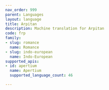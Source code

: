 ```yaml
---
nav_order: 999
parent: Languages
layout: language
title: Arpitan
description: Machine translation for Arpitan
code: frp
family:
- slug: romance
  name: Romance
- slug: indo-european
  name: Indo-European
supported_apis:
- id: apertium
  name: Apertium
  supported_language_count: 46

---
```


